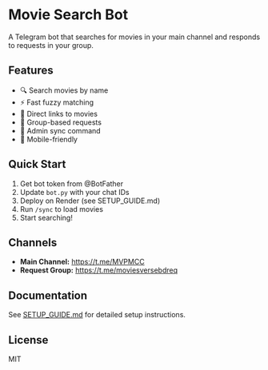 # Movie Search Bot

A Telegram bot that searches for movies in your main channel and responds to requests in your group.

## Features

- 🔍 Search movies by name
- ⚡ Fast fuzzy matching
- 🔗 Direct links to movies
- 👥 Group-based requests
- 🤖 Admin sync command
- 📱 Mobile-friendly

## Quick Start

1. Get bot token from @BotFather
2. Update `bot.py` with your chat IDs
3. Deploy on Render (see SETUP_GUIDE.md)
4. Run `/sync` to load movies
5. Start searching!

## Channels

- **Main Channel:** https://t.me/MVPMCC
- **Request Group:** https://t.me/moviesversebdreq

## Documentation

See [SETUP_GUIDE.md](SETUP_GUIDE.md) for detailed setup instructions.

## License

MIT
